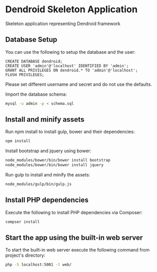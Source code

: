 # Dendroid Skeleton Application

Skeleton application representing Dendroid framework

## Database Setup 

You can use the following to setup the database and the user:

```mysql
CREATE DATABASE dendroid;
CREATE USER 'admin'@'localhost' IDENTIFIED BY 'admin';
GRANT ALL PRIVILEGES ON dendroid.* TO 'admin'@'localhost';
FLUSH PRIVILEGES;
```

Please set different username and secret and do not use the defaults.

Import the database schema:

```bash
mysql -u admin -p < schema.sql
```

## Install and minify assets

Run npm install to install gulp, bower and their dependencies:

```bash
npm install
```

Install bootstrap and jquery using bower:

```bash
node_modules/bower/bin/bower install bootstrap
node_modules/bower/bin/bower install jquery
```

Run gulp to install and minify the assets:

```bash
node_modules/gulp/bin/gulp.js
```

## Install PHP dependencies

Execute the following to install PHP dependencies via Composer:

```bash
compser install
```

## Start the app using the built-in web server

To start the built-in web server execute the following command from project's directory:

```bash
php -S localhost:5001 -t web/
```
